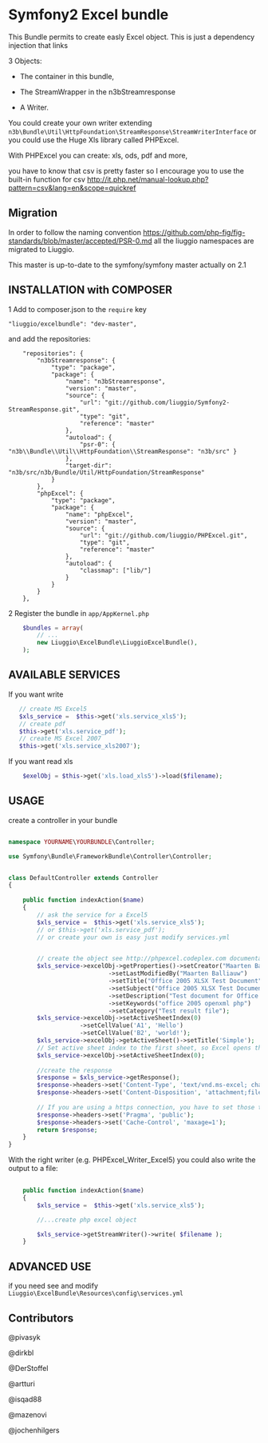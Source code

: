 Symfony2 Excel bundle
============

This Bundle permits to create easly Excel object.
This is just a dependency injection that links

3 Objects:

- The container in this bundle, 

- The StreamWrapper in the n3bStreamresponse

- A Writer.
 

You could create your own writer extending  ``n3b\Bundle\Util\HttpFoundation\StreamResponse\StreamWriterInterface`` or you could use the Huge Xls library called PHPExcel.

With PHPExcel you can create: xls, ods, pdf and more,

you have to know that csv is pretty faster so I encourage you to use the built-in function for csv  http://it.php.net/manual-lookup.php?pattern=csv&lang=en&scope=quickref

## Migration

In order to follow the naming convention  https://github.com/php-fig/fig-standards/blob/master/accepted/PSR-0.md  all the liuggio namespaces are migrated to Liuggio.

This master is up-to-date to the symfony/symfony master actually on 2.1


## INSTALLATION with COMPOSER 

1  Add to composer.json to the `require` key  

``` 
"liuggio/excelbundle": "dev-master",
``` 

and add the repositories:

```
    "repositories": {
        "n3bStreamresponse": {
            "type": "package",
            "package": {
                "name": "n3bStreamresponse",
                "version": "master",
                "source": {
                    "url": "git://github.com/liuggio/Symfony2-StreamResponse.git",
                    "type": "git",
                    "reference": "master"
                },
                "autoload": {
                    "psr-0": { "n3b\\Bundle\\Util\\HttpFoundation\\StreamResponse": "n3b/src" }
                },
                "target-dir": "n3b/src/n3b/Bundle/Util/HttpFoundation/StreamResponse"
            }
        },
        "phpExcel": {
            "type": "package",
            "package": {
                "name": "phpExcel",
                "version": "master",
                "source": {
                    "url": "git://github.com/liuggio/PHPExcel.git",
                    "type": "git",
                    "reference": "master"
                },
                "autoload": {
                    "classmap": ["lib/"]
                }
            }
        }
    },

```
 

2 Register the bundle in ``app/AppKernel.php``

``` php
    $bundles = array(
        // ...
        new Liuggio\ExcelBundle\LiuggioExcelBundle(),
    );
```
 


## AVAILABLE SERVICES

If you want write

``` php
   // create MS Excel5
   $xls_service =  $this->get('xls.service_xls5');
   // create pdf
   $this->get('xls.service_pdf');
   // create MS Excel 2007
   $this->get('xls.service_xls2007');

```


If you want read xls

``` php
    $exelObj = $this->get('xls.load_xls5')->load($filename);

```




## USAGE

create a controller in your bundle


``` php

namespace YOURNAME\YOURBUNDLE\Controller;

use Symfony\Bundle\FrameworkBundle\Controller\Controller;


class DefaultController extends Controller
{
    
    public function indexAction($name)
    {
        // ask the service for a Excel5
        $xls_service =  $this->get('xls.service_xls5');
        // or $this->get('xls.service_pdf');
        // or create your own is easy just modify services.yml


        // create the object see http://phpexcel.codeplex.com documentation
        $xls_service->excelObj->getProperties()->setCreator("Maarten Balliauw")
                            ->setLastModifiedBy("Maarten Balliauw")
                            ->setTitle("Office 2005 XLSX Test Document")
                            ->setSubject("Office 2005 XLSX Test Document")
                            ->setDescription("Test document for Office 2005 XLSX, generated using PHP classes.")
                            ->setKeywords("office 2005 openxml php")
                            ->setCategory("Test result file");
        $xls_service->excelObj->setActiveSheetIndex(0)
                    ->setCellValue('A1', 'Hello')
                    ->setCellValue('B2', 'world!');
        $xls_service->excelObj->getActiveSheet()->setTitle('Simple');
        // Set active sheet index to the first sheet, so Excel opens this as the first sheet
        $xls_service->excelObj->setActiveSheetIndex(0);
 
        //create the response
        $response = $xls_service->getResponse();
        $response->headers->set('Content-Type', 'text/vnd.ms-excel; charset=utf-8');
        $response->headers->set('Content-Disposition', 'attachment;filename=stdream2.xls');
        
        // If you are using a https connection, you have to set those two headers for compatibility with IE <9
        $response->headers->set('Pragma', 'public');
        $response->headers->set('Cache-Control', 'maxage=1');
        return $response;        
    }
}

```

With the right writer (e.g. PHPExcel_Writer_Excel5) you could also write the output to a file:
``` php
    
	public function indexAction($name)
    {
        $xls_service =  $this->get('xls.service_xls5');	

        //...create php excel object

        $xls_service->getStreamWriter()->write( $filename );
    }
```


## ADVANCED USE

if you need see and modify ``Liuggio\ExcelBundle\Resources\config\services.yml``


## Contributors

@pivasyk

@dirkbl

@DerStoffel

@artturi

@isqad88

@mazenovi

@jochenhilgers